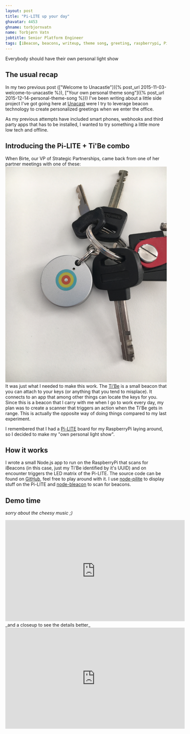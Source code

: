 ```yaml
---
layout: post
title: "Pi-LITE up your day"
ghavatar: 4453
ghname: torbjornvatn
name: Torbjørn Vatn
jobtitle: Senior Platform Engineer
tags: [iBeacon, beacons, writeup, theme song, greeting, raspberrypi, Pi-LITE, Tibe]
---
```


<div class="message">Everybody should have their own personal light show</div>

## The usual recap

In my two previous post (["Welcome to Unacastle"]({% post_url 2015-11-03-welcome-to-unacastle %}), ["Your own personal theme song"]({% post_url 2015-12-14-personal-theme-song %})) 
I've been writing about a little side project I've got going here at [Unacast](http://unacast.com) were I try to leverage beacon technology to create personalized greetings when we enter 
the office.

As my previous attempts have included smart phones, webhooks and third party
apps that has to be installed, I wanted to try something a little more low tech and offline.

## Introducing the Pi-LITE + Ti'Be combo

When Birte, our VP of Strategic Partnerships, came back from one of her
partner meetings with one of these:
![tibe](/images/pilite/tibe.jpg)
It was just what I needed to make this work. 
The [Ti'Be](https://www.mytibe.com/home) is a small beacon that you can attach
to your keys (or anything that you tend to misplace). It connects to an app
that among other things can locate the keys for you. Since this is a beacon
that I carry with me when I go to work every day, my plan was to create a
scanner that triggers an action when the Ti'Be gets in range. 
This is actually the opposite way of doing things compared to my last
experiment.

I remembered that I had a [Pi-LITE](http://openmicros.org/index.php/articles/94-ciseco-product-documentation/raspberry-pi/280-b040-pi-lite-beginners-guide) 
board for my RaspberryPi laying around, so I decided to make my "own personal light show".

## How it works

I wrote a small Node.js app to run on the RaspberryPi that scans for
iBeacons (in this case, just my Ti'Be identified by it's UUID) and on encounter
triggers the LED matrix of the Pi-LITE. The source code can be found on
[GitHub](https://github.com/unacast/beacon-greeter), feel free to play around
with it. I use [node-pilite](https://github.com/woodyrew/node-pilite) to
display stuff on the Pi-LITE and
[node-bleacon](https://github.com/sandeepmistry/node-bleacon) to scan for
beacons. 

## Demo time

_sorry about the cheesy music ;)_
<iframe width="560" height="315"
src="https://www.youtube.com/embed/fITL4kxQpYk" frameborder="0"
allowfullscreen></iframe>
_and a closeup to see the details better_
<iframe width="560" height="315"
src="https://www.youtube.com/embed/Y7LJ0A5yWOQ" frameborder="0"
allowfullscreen></iframe>


